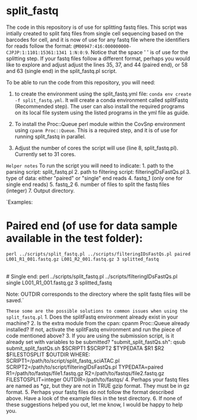 # split_fastq
The code in this repository is of use for splitting fastq files. This script was intially created to split fatq files from single cell sequencing based on the barcodes for cell, and it is now of use for any fastq file where the identifiers for reads follow the format: `@M00947:416:000000000-CJPJP:1:1101:15361:1341 1:N:0:9`. Notice that the space ' ' is of use for the splitting step. If your fastq files follow a different format, perhaps you would like to explore and adjust adjust the lines 35, 37, and 44 (paired end), or 58 and 63 (single end) in the split_fastq.pl script.

To be able to run the code from this repository, you will need:

1. to create the environment using the split_fastq.yml file: `conda env create -f split_fastq.yml`. It will create a conda environment called splitFastq (Recommended step). The user can also install the required programs on its local file system using the listed programs in the yml file as guide.

2. To install the Proc::Queue perl module within the CovSnp environment using `cpanm Proc::Queue`. This is a required step, and it is of use for running split_fastq in parallel.

3. Adjust the number of cores the script will use (line 8, split_fastq.pl). Currently set to 31 cores.

`Helper notes`
To run the script you will need to indicate:
	1. path to the parsing script: split_fastq.pl
	2. path to filtering script: filteringIDsFastQs.pl
	3. type of data: either "paired" or "single" end reads
 	4. fastq_1 (only one for single end reads)
 	5. fastq_2
 	6. number of files to split the fastq files (integer)
 	7. Output directory.

`Examples:
<br>
# Paired end (of use for data sample available in the test folder):
	perl ../scripts/split_fastq.pl ../scripts/filteringIDsFastQs.pl paired L001_R1_001.fastq.gz L001_R2_001.fastq.gz 3 splitted_fastq
<br>
# Single end:
	perl ../scripts/split_fastq.pl ../scripts/filteringIDsFastQs.pl single L001_R1_001.fastq.gz 3 splitted_fastq

Note: OUTDIR corresponds to the directory where the split fastq files will be saved.`

`These some are the possible solutions to common issues when using the split_fastq.pl`
	1. Does the splitFastq environment already exist in your machine?
	2. Is the extra module from the cpan: cpanm Proc::Queue already installed? If not,  activate the splitFastq environment and run the piece of code mentioned above?
	3. If you are using the submission script, is it already set with variables to be submitted?
		"submit_split_fastQs.sh":
	        qsub submit_split_fastQs.sh $SCRIPT1 $SCRIPT2 $TYPEDATA $R1 $R2 $FILESTOSPLIT $OUTDIR
	   WHERE:
	   SCRIPT1=/path/to/script/split_fastq_sciATAC.pl
	   SCRIPT2=/path/to/script/filteringIDsFastQs.pl
	   TYPEDATA=paired
	   R1=/path/to/fastqs/file1.fastq.gz
	   R2=/path/to/fastqs/file2.fastq.gz
	   FILESTOSPLIT=integer
	   OUTDIR=/path/to/fastqs/
	4. Perhaps your fastq files are named as *gz, but they are not in TRUE gzip format. They must be in gz format.
	5. Perhaps your fastq files do not follow the format described above. Have a look of the example files in the test directory.
	6. If none of these suggestions helped you out, let me know, I would be happy to help you.
